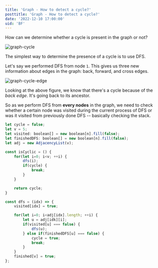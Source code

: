 ```yaml
---
title: 'Graph - How to detect a cycle?'
posttitle: 'Graph - How to detect a cycle?'
date: '2022-12-10 17:00:00'
uid: 'BF'
---
```


How can we determine whether a cycle is present in the graph or not?

![graph-cycle](/images/posts/what-is-a-graph/graph-cycle.png)

The simplest way to determine the presence of a cycle is to use DFS.

Let's say we performed DFS from node `1`. This gives us three new information about edges in the graph: back, forward, and cross edges.

![graph-cycle-edge](/images/posts/what-is-a-graph/graph-cycle-edges.png)

Looking at the above figure, we know that there's a cycle because of the _back edge_. It's going back to its ancestor.

So as we perform DFS from **every nodes** in the graph, we need to check whether a certain node was visited during the current process of DFS or was it visited from previously done DFS -- basically checking the stack.

```js
let cycle = false;
let v = 5;
let visited: boolean[] = new boolean[n].fill(false);
let finishedDFS: boolean[] = new boolean[n].fill(false);
let adj = new AdjacencyList(v);

const isCyclic = () {
    for(let i=0; i<v; ++i) {
        dfs(i);
        if(cycle) {
            break;
        }
    }

    return cycle;
}

const dfs = (idx) => {
    visited[idx] = true;

    for(let i=0; i<adj[idx].length; ++i) {
        let u = adj[idk][i];
        if(visited[u] === false) {
            dfs(u);
        } else if(finishedDFS[u] === false) {
            cycle = true;
            break;
        }
    }
    finished[v] = true;
};
```
